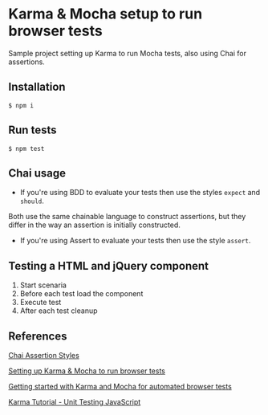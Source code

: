 # Karma & Mocha setup to run browser tests

Sample project setting up Karma to run Mocha tests, also using Chai for assertions.

## Installation

`$ npm i`

## Run tests

`$ npm test`

## Chai usage

- If you're using BDD to evaluate your tests then use the styles `expect` and `should`.

Both use the same chainable language to construct assertions, but they differ in the way an assertion is initially constructed.

- If you're using Assert to evaluate your tests then use the style `assert`.

## Testing a HTML and jQuery component

1. Start scenaria
2. Before each test load the component
3. Execute test
4. After each test cleanup

## References

[Chai Assertion Styles](https://www.chaijs.com/guide/styles/)

[Setting up Karma & Mocha to run browser tests](https://github.com/jazanne/karma-mocha-example)

[Getting started with Karma and Mocha for automated browser tests](https://jazanne.com/2018/09/10/getting-started-with-karma-and-mocha-for-automated-browser-tests/)

[Karma Tutorial - Unit Testing JavaScript](http://www.bradoncode.com/blog/2015/02/27/karma-tutorial/)

